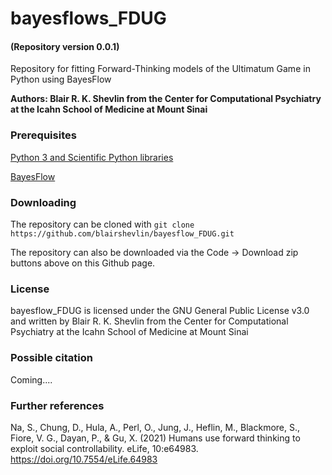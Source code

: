 # bayesflows_FDUG

#### (Repository version 0.0.1)

Repository for fitting Forward-Thinking models of the Ultimatum Game in Python using BayesFlow

**Authors: Blair R. K. Shevlin from the Center for Computational Psychiatry at the Icahn School of Medicine at Mount Sinai**

### Prerequisites

[Python 3 and Scientific Python libraries](https://www.anaconda.com/products/individual)

[BayesFlow](https://github.com/stefanradev93/BayesFlow)

### Downloading

The repository can be cloned with `git clone https://github.com/blairshevlin/bayesflow_FDUG.git`

The repository can also be downloaded via the Code -> Download zip buttons above on this Github page.

### License

bayesflow_FDUG is licensed under the GNU General Public License v3.0 and written by Blair R. K. Shevlin from the Center for Computational Psychiatry at the Icahn School of Medicine at Mount Sinai

### Possible citation

Coming....


### Further references

Na, S., Chung, D., Hula, A., Perl, O., Jung, J., Heflin, M., Blackmore, S., Fiore, V. G., Dayan, P., & Gu, X. (2021) Humans use forward thinking to exploit social controllability. eLife, 10:e64983. https://doi.org/10.7554/eLife.64983